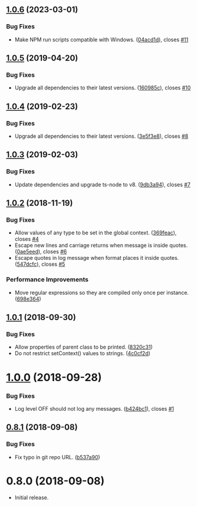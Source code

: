 ## [1.0.6](https://github.com/chriswells0/node-sitka/compare/v1.0.5...v1.0.6) (2023-03-01)


### Bug Fixes

* Make NPM run scripts compatible with Windows. ([04acd1d](https://github.com/chriswells0/node-sitka/commit/04acd1dc7a8cbe7c61b0d8a39df19e79336c94f6)), closes [#11](https://github.com/chriswells0/node-sitka/issues/11)



## [1.0.5](https://github.com/chriswells0/node-sitka/compare/v1.0.4...v1.0.5) (2019-04-20)


### Bug Fixes

* Upgrade all dependencies to their latest versions. ([160985c](https://github.com/chriswells0/node-sitka/commit/160985c)), closes [#10](https://github.com/chriswells0/node-sitka/issues/10)



## [1.0.4](https://github.com/chriswells0/node-sitka/compare/v1.0.3...v1.0.4) (2019-02-23)


### Bug Fixes

* Upgrade all dependencies to their latest versions. ([3e5f3e8](https://github.com/chriswells0/node-sitka/commit/3e5f3e8)), closes [#8](https://github.com/chriswells0/node-sitka/issues/8)



## [1.0.3](https://github.com/chriswells0/node-sitka/compare/v1.0.2...v1.0.3) (2019-02-03)


### Bug Fixes

* Update dependencies and upgrade ts-node to v8. ([9db3a94](https://github.com/chriswells0/node-sitka/commit/9db3a94)), closes [#7](https://github.com/chriswells0/node-sitka/issues/7)



<a name="1.0.2"></a>
## [1.0.2](https://github.com/chriswells0/node-sitka/compare/v1.0.1...v1.0.2) (2018-11-19)


### Bug Fixes

* Allow values of any type to be set in the global context. ([369feac](https://github.com/chriswells0/node-sitka/commit/369feac)), closes [#4](https://github.com/chriswells0/node-sitka/issues/4)
* Escape new lines and carriage returns when message is inside quotes. ([0ae5eed](https://github.com/chriswells0/node-sitka/commit/0ae5eed)), closes [#6](https://github.com/chriswells0/node-sitka/issues/6)
* Escape quotes in log message when format places it inside quotes. ([547dcfc](https://github.com/chriswells0/node-sitka/commit/547dcfc)), closes [#5](https://github.com/chriswells0/node-sitka/issues/5)


### Performance Improvements

* Move regular expressions so they are compiled only once per instance. ([698e364](https://github.com/chriswells0/node-sitka/commit/698e364))



<a name="1.0.1"></a>
## [1.0.1](https://github.com/chriswells0/node-sitka/compare/v1.0.0...v1.0.1) (2018-09-30)


### Bug Fixes

* Allow properties of parent class to be printed. ([8320c31](https://github.com/chriswells0/node-sitka/commit/8320c31))
* Do not restrict setContext() values to strings. ([4c0cf2d](https://github.com/chriswells0/node-sitka/commit/4c0cf2d))



<a name="1.0.0"></a>
# [1.0.0](https://github.com/chriswells0/node-sitka/compare/v0.8.1...v1.0.0) (2018-09-28)


### Bug Fixes

* Log level OFF should not log any messages. ([b424bc1](https://github.com/chriswells0/node-sitka/commit/b424bc1)), closes [#1](https://github.com/chriswells0/node-sitka/issues/1)



<a name="0.8.1"></a>
## [0.8.1](https://github.com/chriswells0/node-sitka/compare/v0.8.0...v0.8.1) (2018-09-08)


### Bug Fixes

* Fix typo in git repo URL. ([b537a90](https://github.com/chriswells0/node-sitka/commit/b537a90))



<a name="0.8.0"></a>
# 0.8.0 (2018-09-08)

* Initial release.


